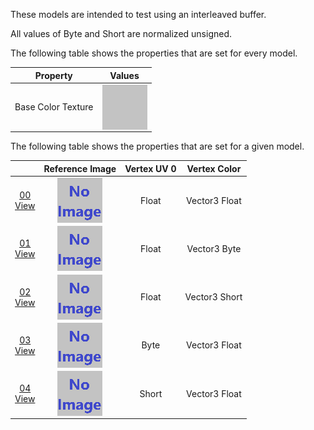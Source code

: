 These models are intended to test using an interleaved buffer.  

All values of Byte and Short are normalized unsigned.  

The following table shows the properties that are set for every model.  

| Property | **Values** |
| :---: | :---: |
| Base Color Texture | [<img src="Thumbnails/BaseColor_Grey.png" align="middle">](Textures/BaseColor_Grey.png) |


The following table shows the properties that are set for a given model.  

|   | Reference Image | Vertex UV 0 | Vertex Color |
| :---: | :---: | :---: | :---: |
| [00](Buffer_Interleaved_00.gltf)<br>[View](https://bghgary.github.io/glTF-Asset-Generator/Preview/BabylonJS/?fileName=Buffer_Interleaved_00.gltf) | [<img src="Thumbnails/Buffer_Interleaved_00.png" align="middle">](ReferenceImages/Buffer_Interleaved_00.png) | Float | Vector3 Float |
| [01](Buffer_Interleaved_01.gltf)<br>[View](https://bghgary.github.io/glTF-Asset-Generator/Preview/BabylonJS/?fileName=Buffer_Interleaved_01.gltf) | [<img src="Thumbnails/Buffer_Interleaved_01.png" align="middle">](ReferenceImages/Buffer_Interleaved_01.png) | Float | Vector3 Byte |
| [02](Buffer_Interleaved_02.gltf)<br>[View](https://bghgary.github.io/glTF-Asset-Generator/Preview/BabylonJS/?fileName=Buffer_Interleaved_02.gltf) | [<img src="Thumbnails/Buffer_Interleaved_02.png" align="middle">](ReferenceImages/Buffer_Interleaved_02.png) | Float | Vector3 Short |
| [03](Buffer_Interleaved_03.gltf)<br>[View](https://bghgary.github.io/glTF-Asset-Generator/Preview/BabylonJS/?fileName=Buffer_Interleaved_03.gltf) | [<img src="Thumbnails/Buffer_Interleaved_03.png" align="middle">](ReferenceImages/Buffer_Interleaved_03.png) | Byte | Vector3 Float |
| [04](Buffer_Interleaved_04.gltf)<br>[View](https://bghgary.github.io/glTF-Asset-Generator/Preview/BabylonJS/?fileName=Buffer_Interleaved_04.gltf) | [<img src="Thumbnails/Buffer_Interleaved_04.png" align="middle">](ReferenceImages/Buffer_Interleaved_04.png) | Short | Vector3 Float |
 
